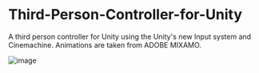 # Third-Person-Controller-for-Unity
A third person controller for Unity using the Unity's new Input system and Cinemachine. 
Animations are taken from ADOBE MIXAMO.


![image](https://user-images.githubusercontent.com/58749843/177001034-33e116f8-6a5f-4819-bd17-9fa84f7f0406.png)
